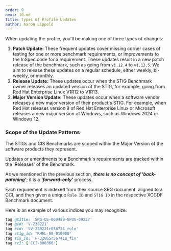```yaml
---
order: 9
next: 10.md
title: Types of Profile Updates
author: Aaron Lippold
---
```


When updating the profile, you'll be making one of three types of changes:

1. **Patch Update:** These frequent updates cover missing corner cases of testing for one or more benchmark requirements, or improvements to the InSpec code for a requirement. These updates result in a new patch release of the benchmark, such as going from `v1.12.4` to `v1.12.5`. We aim to release these updates on a regular schedule, either weekly, bi-weekly, or monthly.
2. **Release Update:** These updates occur when the STIG Benchmark owner releases an updated version of the STIG, for example, going from Red Hat Enterprise Linux V1R12 to V1R13.
3. **Major Version Update:** These updates occur when a software vendor releases a new major version of their product's STIG. For example, when Red Hat releases version 9 of Red Hat Enterprise Linux or Microsoft releases a new major version of Windows, such as Windows 2024 or Windows 12.

### Scope of the Update Patterns

The STIGs and CIS Benchmarks are scoped within the Major Version of the software products they represent.

Updates or amendments to a Benchmark's requirements are tracked within the 'Releases' of the Benchmark.

As we mentioned in the previous section, ***there is no concept of 'back-patching'***; it is a ***'forward-only'*** process.

Each requirement is indexed from their source SRG document, aligned to a CCI, and then given a unique `Rule ID` and `STIG ID` in the respective XCCDF Benchmark document.

Here is an example of various indices you may recognize:

```ruby
tag gtitle: 'SRG-OS-000480-GPOS-00227'
tag gid: 'V-230221'
tag rid: 'SV-230221r858734_rule'
tag stig_id: 'RHEL-08-010000'
tag fix_id: 'F-32865r567410_fix'
tag cci: ['CCI-000366']
```